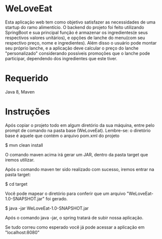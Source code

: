 # WeLoveEat
Esta aplicação web tem como objetivo satisfazer as necessidades de uma startup do ramo alimentício. O backend do projeto foi feito utilizando SpringBoot e sua principal função é armazenar os ingredientes(e seus respectivos valores unitários), e opções de lanche do menu(com seu respectivo preço, nome e ingredientes).  Além disso o usuário pode montar seu próprio lanche, e a aplicação deve calcular o preço do lanche "personalizado" considerando possíveis promoções que o lanche pode participar, dependendo dos ingredientes que este tiver.

# Requerido
Java 8, Maven

# Instruções
Após copiar o projeto todo em algum diretório da sua máquina, entre pelo prompt de comando na pasta base (WeLoveEat). 
Lembre-se: o diretório base é aquele que contém o arquivo pom.xml do projeto

$ mvn clean install

O comando maven acima irá gerar um JAR, dentro da pasta target que iremos utilizar.

Após o comando maven ter sido realizado com sucesso, iremos entrar na pasta target:

$ cd target

Você pode mapear o diretório para conferir que um arquivo "WeLoveEat-1.0-SNAPSHOT.jar" foi gerado.

$ java -jar WeLoveEat-1.0-SNAPSHOT.jar

Após o comando java -jar, o spring tratará de subir nossa aplicação.

Se tudo correu como esperado você já pode acessar a aplicação em "localhost:8080"
